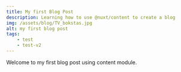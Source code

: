 ```yaml
---
title: My first Blog Post
description: Learning how to use @nuxt/content to create a blog
img: /assets/blog/TV_bokstas.jpg
alt: my first blog post
tags:
    - test
    - test-v2
---
```

Welcome to my first blog post using content module. 